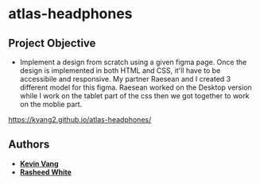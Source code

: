 # atlas-headphones
## Project Objective
- Implement a design from scratch using a given figma page. Once the design is implemented in both HTML and CSS, it'll have to be accessibile and responsive.
My partner Raesean and I created 3 different model for this figma. Raesean worked on the Desktop version while I work on the tablet part of the css then we got together to work on the moblie part.


https://kvang2.github.io/atlas-headphones/

## Authors
- **[Kevin Vang](https://github.com/kvang2)**
- **[Rasheed White](https://github.com/ReyesxRoyal)**
